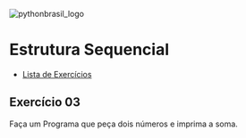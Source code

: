 ![pythonbrasil_logo](https://github.com/MatheusLPolidoro/python_brasil/assets/89528428/7c43d52a-bf1a-4add-9b72-72962962a3f9)

# Estrutura Sequencial 
- [Lista de Exercícios](https://github.com/MatheusLPolidoro/python_brasil)

## Exercício 03

Faça um Programa que peça dois números e imprima a soma.